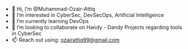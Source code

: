 - 👋 Hi, I’m @Muhammad-Ozair-Attiq
- 👀 I’m interested in CyberSec, DevSecOps, Artificial Intelligence
- 🌱 I’m currently learning DevOps
- 💞️ I’m looking to collaborate on Handy - Dandy Projects regarding tools in CyberSec
- 📫 Reach out using: ozairattiq99@gmail.com

<!---
Muhammad-Ozair-Attiq/Muhammad-Ozair-Attiq is a ✨ special ✨ repository because its `README.md` (this file) appears on your GitHub profile.
You can click the Preview link to take a look at your changes.
--->
